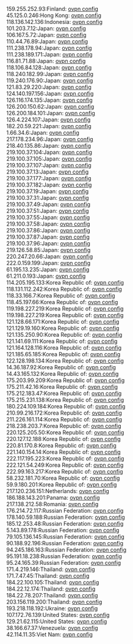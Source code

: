 159.255.252.93:Finland: [ovpn config](vpn/159_255_252_93.ovpn)  
45.125.0.246:Hong Kong: [ovpn config](vpn/45_125_0_246.ovpn)  
118.136.142.136:Indonesia: [ovpn config](vpn/118_136_142_136.ovpn)  
101.203.7.12:Japan: [ovpn config](vpn/101_203_7_12.ovpn)  
106.167.5.72:Japan: [ovpn config](vpn/106_167_5_72.ovpn)  
110.44.76.89:Japan: [ovpn config](vpn/110_44_76_89.ovpn)  
111.238.178.94:Japan: [ovpn config](vpn/111_238_178_94.ovpn)  
111.238.189.171:Japan: [ovpn config](vpn/111_238_189_171.ovpn)  
116.81.71.88:Japan: [ovpn config](vpn/116_81_71_88.ovpn)  
118.106.84.128:Japan: [ovpn config](vpn/118_106_84_128.ovpn)  
118.240.182.99:Japan: [ovpn config](vpn/118_240_182_99.ovpn)  
119.240.176.90:Japan: [ovpn config](vpn/119_240_176_90.ovpn)  
121.83.29.220:Japan: [ovpn config](vpn/121_83_29_220.ovpn)  
124.140.197.156:Japan: [ovpn config](vpn/124_140_197_156.ovpn)  
126.116.174.135:Japan: [ovpn config](vpn/126_116_174_135.ovpn)  
126.200.150.62:Japan: [ovpn config](vpn/126_200_150_62.ovpn)  
126.200.184.101:Japan: [ovpn config](vpn/126_200_184_101.ovpn)  
126.4.224.107:Japan: [ovpn config](vpn/126_4_224_107.ovpn)  
182.20.59.221:Japan: [ovpn config](vpn/182_20_59_221.ovpn)  
1.66.34.6:Japan: [ovpn config](vpn/1_66_34_6.ovpn)  
217.178.234.96:Japan: [ovpn config](vpn/217_178_234_96.ovpn)  
218.40.135.86:Japan: [ovpn config](vpn/218_40_135_86.ovpn)  
219.100.37.104:Japan: [ovpn config](vpn/219_100_37_104.ovpn)  
219.100.37.105:Japan: [ovpn config](vpn/219_100_37_105.ovpn)  
219.100.37.107:Japan: [ovpn config](vpn/219_100_37_107.ovpn)  
219.100.37.13:Japan: [ovpn config](vpn/219_100_37_13.ovpn)  
219.100.37.177:Japan: [ovpn config](vpn/219_100_37_177.ovpn)  
219.100.37.182:Japan: [ovpn config](vpn/219_100_37_182.ovpn)  
219.100.37.19:Japan: [ovpn config](vpn/219_100_37_19.ovpn)  
219.100.37.31:Japan: [ovpn config](vpn/219_100_37_31.ovpn)  
219.100.37.49:Japan: [ovpn config](vpn/219_100_37_49.ovpn)  
219.100.37.51:Japan: [ovpn config](vpn/219_100_37_51.ovpn)  
219.100.37.55:Japan: [ovpn config](vpn/219_100_37_55.ovpn)  
219.100.37.58:Japan: [ovpn config](vpn/219_100_37_58.ovpn)  
219.100.37.86:Japan: [ovpn config](vpn/219_100_37_86.ovpn)  
219.100.37.87:Japan: [ovpn config](vpn/219_100_37_87.ovpn)  
219.100.37.96:Japan: [ovpn config](vpn/219_100_37_96.ovpn)  
219.126.58.85:Japan: [ovpn config](vpn/219_126_58_85.ovpn)  
220.247.20.66:Japan: [ovpn config](vpn/220_247_20_66.ovpn)  
222.0.159.199:Japan: [ovpn config](vpn/222_0_159_199.ovpn)  
61.195.13.235:Japan: [ovpn config](vpn/61_195_13_235.ovpn)  
61.211.0.193:Japan: [ovpn config](vpn/61_211_0_193.ovpn)  
114.205.195.133:Korea Republic of: [ovpn config](vpn/114_205_195_133.ovpn)  
118.131.112.242:Korea Republic of: [ovpn config](vpn/118_131_112_242.ovpn)  
118.33.166.7:Korea Republic of: [ovpn config](vpn/118_33_166_7.ovpn)  
118.45.197.66:Korea Republic of: [ovpn config](vpn/118_45_197_66.ovpn)  
119.198.227.219:Korea Republic of: [ovpn config](vpn/119_198_227_219.ovpn)  
119.198.227.219:Korea Republic of: [ovpn config](vpn/119_198_227_219.ovpn)  
121.128.66.171:Korea Republic of: [ovpn config](vpn/121_128_66_171.ovpn)  
121.129.19.160:Korea Republic of: [ovpn config](vpn/121_129_19_160.ovpn)  
121.135.250.90:Korea Republic of: [ovpn config](vpn/121_135_250_90.ovpn)  
121.141.69.111:Korea Republic of: [ovpn config](vpn/121_141_69_111.ovpn)  
121.164.128.116:Korea Republic of: [ovpn config](vpn/121_164_128_116.ovpn)  
121.185.65.185:Korea Republic of: [ovpn config](vpn/121_185_65_185.ovpn)  
122.128.198.134:Korea Republic of: [ovpn config](vpn/122_128_198_134.ovpn)  
14.36.187.92:Korea Republic of: [ovpn config](vpn/14_36_187_92.ovpn)  
14.43.165.132:Korea Republic of: [ovpn config](vpn/14_43_165_132.ovpn)  
175.203.99.209:Korea Republic of: [ovpn config](vpn/175_203_99_209.ovpn)  
175.211.42.16:Korea Republic of: [ovpn config](vpn/175_211_42_16.ovpn)  
175.212.183.47:Korea Republic of: [ovpn config](vpn/175_212_183_47.ovpn)  
175.215.231.138:Korea Republic of: [ovpn config](vpn/175_215_231_138.ovpn)  
180.224.109.184:Korea Republic of: [ovpn config](vpn/180_224_109_184.ovpn)  
210.99.216.172:Korea Republic of: [ovpn config](vpn/210_99_216_172.ovpn)  
211.226.161.114:Korea Republic of: [ovpn config](vpn/211_226_161_114.ovpn)  
218.238.203.7:Korea Republic of: [ovpn config](vpn/218_238_203_7.ovpn)  
220.125.205.50:Korea Republic of: [ovpn config](vpn/220_125_205_50.ovpn)  
220.127.12.188:Korea Republic of: [ovpn config](vpn/220_127_12_188.ovpn)  
220.81.170.8:Korea Republic of: [ovpn config](vpn/220_81_170_8.ovpn)  
221.140.154.14:Korea Republic of: [ovpn config](vpn/221_140_154_14.ovpn)  
222.117.195.223:Korea Republic of: [ovpn config](vpn/222_117_195_223.ovpn)  
222.121.54.249:Korea Republic of: [ovpn config](vpn/222_121_54_249.ovpn)  
222.99.163.217:Korea Republic of: [ovpn config](vpn/222_99_163_217.ovpn)  
58.232.181.70:Korea Republic of: [ovpn config](vpn/58_232_181_70.ovpn)  
59.9.180.201:Korea Republic of: [ovpn config](vpn/59_9_180_201.ovpn)  
217.120.236.151:Netherlands: [ovpn config](vpn/217_120_236_151.ovpn)  
186.188.143.201:Panama: [ovpn config](vpn/186_188_143_201.ovpn)  
217.138.212.58:Romania: [ovpn config](vpn/217_138_212_58.ovpn)  
176.214.72.117:Russian Federation: [ovpn config](vpn/176_214_72_117.ovpn)  
178.140.59.188:Russian Federation: [ovpn config](vpn/178_140_59_188.ovpn)  
185.12.253.48:Russian Federation: [ovpn config](vpn/185_12_253_48.ovpn)  
5.143.89.178:Russian Federation: [ovpn config](vpn/5_143_89_178.ovpn)  
79.105.136.145:Russian Federation: [ovpn config](vpn/79_105_136_145.ovpn)  
90.188.92.196:Russian Federation: [ovpn config](vpn/90_188_92_196.ovpn)  
94.245.186.163:Russian Federation: [ovpn config](vpn/94_245_186_163.ovpn)  
95.191.18.238:Russian Federation: [ovpn config](vpn/95_191_18_238.ovpn)  
95.24.165.39:Russian Federation: [ovpn config](vpn/95_24_165_39.ovpn)  
171.4.219.146:Thailand: [ovpn config](vpn/171_4_219_146.ovpn)  
171.7.47.45:Thailand: [ovpn config](vpn/171_7_47_45.ovpn)  
184.22.100.105:Thailand: [ovpn config](vpn/184_22_100_105.ovpn)  
184.22.12.174:Thailand: [ovpn config](vpn/184_22_12_174.ovpn)  
184.22.78.207:Thailand: [ovpn config](vpn/184_22_78_207.ovpn)  
203.156.119.200:Thailand: [ovpn config](vpn/203_156_119_200.ovpn)  
193.218.118.192:Ukraine: [ovpn config](vpn/193_218_118_192.ovpn)  
107.172.76.139:United States: [ovpn config](vpn/107_172_76_139.ovpn)  
129.21.62.115:United States: [ovpn config](vpn/129_21_62_115.ovpn)  
38.166.67.37:Venezuela: [ovpn config](vpn/38_166_67_37.ovpn)  
42.114.11.35:Viet Nam: [ovpn config](vpn/42_114_11_35.ovpn)  
